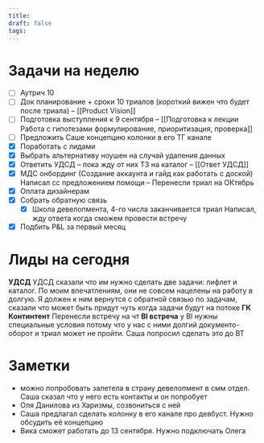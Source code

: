 ```yaml
---
title: 
draft: false
tags:
---
```

# Задачи на неделю
- [ ] Аутрич 10
- [ ] Док планирование + сроки 10 триалов (короткий вижен что будет после триала) – [[Product Vision]]
- [ ] Подготовка выступления к 9 сентября – [[Подготовка к лекции Работа с гипотезами формулирование, приоритизация, проверка]]
- [ ] Предложить Саше концепцию колонки в его ТГ канале
- [x] Поработать с лидами
- [x] Выбрать альтернативу ноушен на случай удаления данных
- [x] Ответить УДСД – пока жду от них ТЗ на каталог – [[Ответ УДСД]]
- [x] МДС онбординг (Создание аккаунта и гайд как работать с доской)
	Написал сс предложением помощи – Перенесли триал на ОКтябрь
- [x] Оплата дизайнерам
- [x] Собрать обратную связь
	- [x] Школа девелопмента, 4-го числа заканчивается триал
		Написал, жду ответа когда сможем провести встречу
- [x] Подбить P&L за первый месяц

# Лиды на сегодня
**УДСД**
	УДСД сказали что им нужно сделать две задачи: лифлет и каталог. По моим впечатлениям, они не совсем нацелены на работу в долгую. Я должен к ним вернутся с обратной связью по задачам, сказали что может быть придут чуть когда задачи будут на потоке
**ГК Континтент**
	Перенесли встречу на чт
**BI встреча**
	у BI нужны специальные условия потому что у нас с ними долгий документо-оборот и триал может не пройти. Саша попросил сделать это до ВТ

# Заметки
- можно попробовать залетела в страну девелопмент в смм отдел. Саша сказал что у него есть контакты и он попробует
- Оля Данилова из Харизмы, созвониться с ней
- Саша предлагал сделать колонку в его канале про девбуст. Нужно обсудить её концепцию
- Вика сможет работать до 13 сентября. Нужно подключать Олега